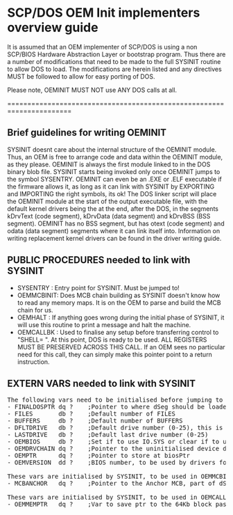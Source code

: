 # SCP/DOS OEM Init implementers overview guide 

It is assumed that an OEM implementer of SCP/DOS is using a non SCP/BIOS Hardware Abstraction Layer or bootstrap program.
Thus there are a number of modifications that need to be made to the full SYSINIT routine to allow DOS to load.
The modifications are herein listed and any directives MUST be followed to allow for easy porting of DOS.

Please note, OEMINIT MUST NOT use ANY DOS calls at all.

======================================================================

## Brief guidelines for writing OEMINIT

SYSINIT doesnt care about the internal structure of the OEMINIT module. Thus, an OEM is free to arrange code and data within the OEMINIT module, as they please. OEMINIT is always the first module linked to in the DOS binary blob file. SYSINIT starts being invoked only once OEMINIT jumps to the symbol SYSENTRY. OEMINIT can even be an .EXE or .ELF executable if the firmware allows it, as long as it can link with SYSINIT by EXPORTING and IMPORTING the right symbols, its ok! The DOS linker script will place the OEMINIT module at the start of the output executable file, with the default kernel drivers being the at the end, after the DOS, in the segments kDrvText (code segment), kDrvData (data segment) and kDrvBSS (BSS segment). OEMINIT has no BSS segment, but has otext (code segment) and odata (data segment) segments where it can link itself into. Information on writing replacement kernel drivers can be found in the driver writing guide.

## PUBLIC PROCEDURES needed to link with SYSINIT
- SYSENTRY  : Entry point for SYSINIT. Must be jumped to!
- OEMMCBINIT: Does MCB chain building as SYSINIT doesn't know how to read any memory maps. It is on the OEM to parse and build the MCB chain for us.
- OEMHALT   : If anything goes wrong during the initial phase of SYSINIT, it will use this routine to print a message and halt the machine.
- OEMCALLBK : Used to finalise any setup before transferring control to "SHELL= ". At this point, DOS is ready to be used. ALL REGISTERS MUST BE PRESERVED ACROSS THIS CALL. If an OEM sees no particular need for this call, they can simply make this pointer point to a return instruction.

## EXTERN VARS needed to link with SYSINIT
<pre>
The following vars need to be initialised before jumping to SYSENTRY.
- FINALDOSPTR dq ?    ;Pointer to where dSeg should be loaded
- FILES       db ?    ;Default number of FILES
- BUFFERS     db ?    ;Default number of BUFFERS
- DFLTDRIVE   db ?    ;Default drive number (0-25), this is the boot drive
- LASTDRIVE   db ?    ;Default last drive number (0-25)
- OEMBIOS     db ?    ;Set if to use IO.SYS or clear if to use SCPBIOS.SYS
- OEMDRVCHAIN dq ?    ;Pointer to the uninitialised device drivers
- OEMPTR      dq ?    ;Pointer to store at biosPtr
- OEMVERSION  dd ?    ;BIOS number, to be used by drivers for id-ing

These vars are initialised by SYSINIT, to be used in OEMMCBINIT. These vars are undefined outside of OEMMCBINIT.
- MCBANCHOR   dq ?    ;Pointer to the Anchor MCB, part of dSEg

These vars are initialised by SYSINIT, to be used in OEMCALLBK. These vars are undefined outside of OEMCALLBK.
- OEMMEMPTR   dq ?    ;Var to save ptr to the 64Kb block passed to OEMCALLBK
</pre>
